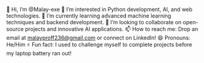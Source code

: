 👋 Hi, I’m @Malay-exe
👀 I’m interested in Python development, AI, and web technologies.
🌱 I’m currently learning advanced machine learning techniques and backend development.
💞️ I’m looking to collaborate on open-source projects and innovative AI applications.
📫 How to reach me: Drop an email at malayproff236@gmail.com or connect on LinkedIn!
😄 Pronouns: He/Him
⚡ Fun fact: I used to challenge myself to complete projects before my laptop battery ran out!
<!---
Malay-exe/Malay-exe is a ✨ special ✨ repository because its `README.md` (this file) appears on your GitHub profile.
You can click the Preview link to take a look at your changes.
--->
